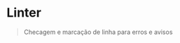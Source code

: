 # Linter
> Checagem e marcação de linha para erros e avisos

<!-- ale -->

<!-- syntax acusando erro, como no json só q pra php -->

<!-- " https://vim.fandom.com/wiki/Runtime_syntax_check_for_php -->
<!--  " Para usar o :make % e ver erro de syntax -->
<!--  au FileType php compiler php -->
<!--  au FileType php set errorformat=%m\ -->
